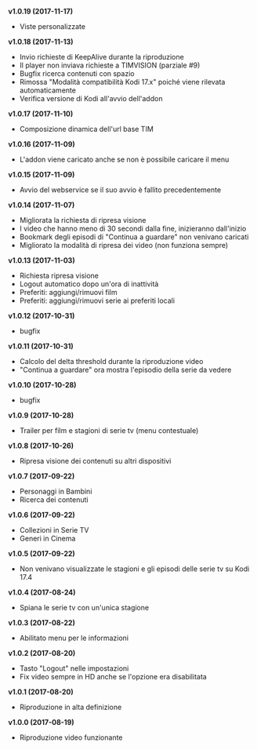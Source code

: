 **v1.0.19 (2017-11-17)**
- Viste personalizzate

**v1.0.18 (2017-11-13)**
- Invio richieste di KeepAlive durante la riproduzione
- Il player non inviava richieste a TIMVISION (parziale #9)
- Bugfix ricerca contenuti con spazio
- Rimossa "Modalità compatibilità Kodi 17.x" poiché viene rilevata automaticamente
- Verifica versione di Kodi all'avvio dell'addon

**v1.0.17 (2017-11-10)**
- Composizione dinamica dell'url base TIM

**v1.0.16 (2017-11-09)**
- L'addon viene caricato anche se non è possibile caricare il menu

**v1.0.15 (2017-11-09)**
- Avvio del webservice se il suo avvio è fallito precedentemente

**v1.0.14 (2017-11-07)**
- Migliorata la richiesta di ripresa visione
- I video che hanno meno di 30 secondi dalla fine, inizieranno dall'inizio
- Bookmark degli episodi di "Continua a guardare" non venivano caricati
- Migliorato la modalità di ripresa dei video (non funziona sempre)

**v1.0.13 (2017-11-03)**
- Richiesta ripresa visione
- Logout automatico dopo un'ora di inattività
- Preferiti: aggiungi/rimuovi film
- Preferiti: aggiungi/rimuovi serie ai preferiti locali

**v1.0.12 (2017-10-31)**
- bugfix

**v1.0.11 (2017-10-31)**
- Calcolo del delta threshold durante la riproduzione video
- "Continua a guardare" ora mostra l'episodio della serie da vedere

**v1.0.10 (2017-10-28)**
- bugfix

**v1.0.9 (2017-10-28)**
- Trailer per film e stagioni di serie tv (menu contestuale)

**v1.0.8 (2017-10-26)**
- Ripresa visione dei contenuti su altri dispositivi

**v1.0.7 (2017-09-22)**
- Personaggi in Bambini
- Ricerca dei contenuti

**v1.0.6 (2017-09-22)**
- Collezioni in Serie TV
- Generi in Cinema

**v1.0.5 (2017-09-22)**
- Non venivano visualizzate le stagioni e gli episodi delle serie tv su Kodi 17.4

**v1.0.4 (2017-08-24)**
- Spiana le serie tv con un'unica stagione

**v1.0.3 (2017-08-22)**
- Abilitato menu per le informazioni

**v1.0.2 (2017-08-20)**
- Tasto "Logout" nelle impostazioni
- Fix video sempre in HD anche se l'opzione era disabilitata

**v1.0.1 (2017-08-20)**
- Riproduzione in alta definizione

**v1.0.0 (2017-08-19)**
- Riproduzione video funzionante